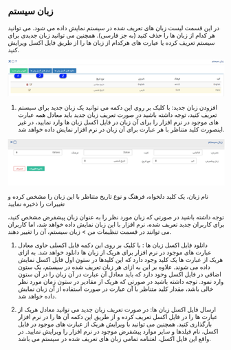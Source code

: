 ﻿## زبان سیستم

در این قسمت لیست زبان های تعریف شده در سیستم نمایش داده می شود. می توانید هر کدام از زبان ها را حذف کنید (به جز فارسی). همچنین می توانید زبان جدیدی برای سیستم تعریف کرده یا عبارت های هرکدام از زبان ها را از طریق فایل اکسل ویرایش کنید.

![](SystemLanguage1.png)

1. افزودن زبان جدید: با کلیک بر روی این دکمه می توانید یک زبان جدید برای سیستم تعریف کنید، توجه داشته باشید در صورت تعریف زبان جدید باید معادل همه عبارت های موجود در نرم افزار را برای آن زبان در فایل اکسل زبان ها وارد نمایید، در غیر اینصورت کلید متناظر با هر عبارت برای آن زبان در نرم افزار نمایش داده خواهد شد.

![](SystemLanguage2.png)

نام زبان، یک کلید دلخواه، فرهنگ و نوع تاریخ متناظر با این زبان را مشخص کرده و تغییرات را ذخیره نمایید

 توجه داشته باشید در صورتی که زبان مورد نظر را به عنوان زبان پیشفرض مشخص کنید، برای کاربران جدید تعریف شده، نرم افزار با این زبان نمایش داده خواهد شد، اما کاربران می توانند در قسمت تنظیمات من > زبان سیستم، آن را تغییر دهند. 

1.  دانلود فایل اکسل زبان ها : با کلیک بر روی این دکمه فایل اکسلی حاوی معادل عبارت های موجود در نرم افزار برای هریک از زبان ها دانلود خواهد شد. به ازای هریک از عبارت ها یک کلید وجود دارد که این کلیدها در ستون اول فایل اکسل نمایش داده می شوند. علاوه بر این به ازای هر زبان تعریف شده در سیستم، یک ستون اضافی در فایل اکسل وحود دارد که باید  معادل آن عبارت در آن زبان را در آن ستون وارد نمود. توجه داشته باشید در صورتی که هریک از مقادیر در ستون زمان مورد نظر خالی باشد، مقدار کلید متناظر با آن عبارت در صورت استفاده از آن زبان نمایش داده خواهد شد.

2. ارسال فایل اکسل زبان ها: در صورت تعریف زبان جدید می توانید معادل هریک از عبارت ها را در فایل اکسل تعریف کرده و از طریق این دکمه آن ها را در نرم افزار بارگذاری کنید. همچنین می توانید با ویرایش هریک از عبارت های موجود در فایل اکسل، نام فیلدها و سایر موارد پیشفرض موجود در نرم افزار را ویرایش نمایید. در واقع این فایل اکسل، لغتنامه تمامی زبان های تعریف شده در سیستم می باشد.
